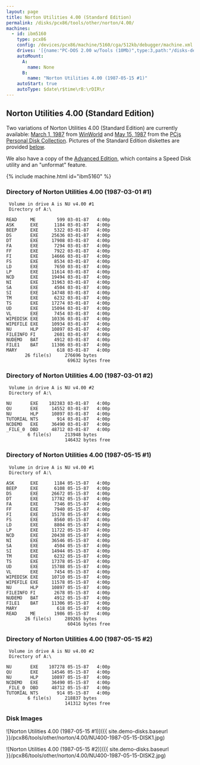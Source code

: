```yaml
---
layout: page
title: Norton Utilities 4.00 (Standard Edition)
permalink: /disks/pcx86/tools/other/norton/4.00/
machines:
  - id: ibm5160
    type: pcx86
    config: /devices/pcx86/machine/5160/cga/512kb/debugger/machine.xml
    drives: '[{name:"PC-DOS 2.00 w/Tools (10Mb)",type:3,path:"/disks-demo/pcx86/drives/10mb/PCDOS200-C400.json"},{name:"MS-DOS 2.x Source (10Mb)",type:3,path:"/disks-demo/pcx86/dos/microsoft/2.00/MSDOS2X-SRC.json"}]'
    autoMount:
      A:
        name: None
      B:
        name: "Norton Utilities 4.00 (1987-05-15 #1)"
    autoStart: true
    autoType: $date\r$time\rB:\rDIR\r
---
```


Norton Utilities 4.00 (Standard Edition)
----------------------------------------

Two variations of Norton Utilities 4.00 (Standard Edition) are currently available:
[March 1, 1987](#directory-of-norton-utilities-400-1987-03-01-1) from [WinWorld](https://winworldpc.com/product/norton-utilities/40)
and [May 15, 1987](#directory-of-norton-utilities-400-1987-05-15-1) from the [PCjs Personal Disk Collection](/disks/pcx86/personal/).
Pictures of the Standard Edition diskettes are provided [below](#disk-images).

We also have a copy of the [Advanced Edition](advanced/), which contains a Speed Disk utility and an "unformat" feature.

{% include machine.html id="ibm5160" %}

### Directory of Norton Utilities 4.00 (1987-03-01 #1)

	 Volume in drive A is NU v4.00 #1
	 Directory of A:\

	READ     ME        599 03-01-87   4:00p
	ASK      EXE      1184 03-01-87   4:00p
	BEEP     EXE      5322 03-01-87   4:00p
	DS       EXE     25636 03-01-87   4:00p
	DT       EXE     17908 03-01-87   4:00p
	FA       EXE      7294 03-01-87   4:00p
	FF       EXE      7922 03-01-87   4:00p
	FI       EXE     14666 03-01-87   4:00p
	FS       EXE      8534 03-01-87   4:00p
	LD       EXE      7650 03-01-87   4:00p
	LP       EXE     11614 03-01-87   4:00p
	NCD      EXE     19494 03-01-87   4:00p
	NI       EXE     31963 03-01-87   4:00p
	SA       EXE      4504 03-01-87   4:00p
	SI       EXE     14748 03-01-87   4:00p
	TM       EXE      6232 03-01-87   4:00p
	TS       EXE     17274 03-01-87   4:00p
	UD       EXE     15094 03-01-87   4:00p
	VL       EXE      7454 03-01-87   4:00p
	WIPEDISK EXE     10336 03-01-87   4:00p
	WIPEFILE EXE     10934 03-01-87   4:00p
	NU       HLP     10897 03-01-87   4:00p
	FILEINFO FI       2601 03-01-87   4:00p
	NUDEMO   BAT      4912 03-01-87   4:00p
	FILE1    BAT     11306 03-01-87   4:00p
	MARY               618 03-01-87   4:00p
	       26 file(s)     276696 bytes
	                       69632 bytes free

### Directory of Norton Utilities 4.00 (1987-03-01 #2)

	 Volume in drive A is NU v4.00 #2
	 Directory of A:\

	NU       EXE    102383 03-01-87   4:00p
	QU       EXE     14552 03-01-87   4:00p
	NU       HLP     10897 03-01-87   4:00p
	TUTORIAL NTS       914 03-01-87   4:00p
	NCDEMO   EXE     36490 03-01-87   4:00p
	_FILE_0  DBD     48712 03-01-87   4:00p
	        6 file(s)     213948 bytes
	                      146432 bytes free

### Directory of Norton Utilities 4.00 (1987-05-15 #1)

	 Volume in drive A is NU v4.00 #1
	 Directory of A:\

	ASK      EXE      1184 05-15-87   4:00p
	BEEP     EXE      6108 05-15-87   4:00p
	DS       EXE     26672 05-15-87   4:00p
	DT       EXE     17782 05-15-87   4:00p
	FA       EXE      7346 05-15-87   4:00p
	FF       EXE      7940 05-15-87   4:00p
	FI       EXE     15178 05-15-87   4:00p
	FS       EXE      8560 05-15-87   4:00p
	LD       EXE      8804 05-15-87   4:00p
	LP       EXE     11722 05-15-87   4:00p
	NCD      EXE     20438 05-15-87   4:00p
	NI       EXE     36546 05-15-87   4:00p
	SA       EXE      4504 05-15-87   4:00p
	SI       EXE     14944 05-15-87   4:00p
	TM       EXE      6232 05-15-87   4:00p
	TS       EXE     17378 05-15-87   4:00p
	UD       EXE     15788 05-15-87   4:00p
	VL       EXE      7454 05-15-87   4:00p
	WIPEDISK EXE     10710 05-15-87   4:00p
	WIPEFILE EXE     11578 05-15-87   4:00p
	NU       HLP     10897 05-15-87   4:00p
	FILEINFO FI       2678 05-15-87   4:00p
	NUDEMO   BAT      4912 05-15-87   4:00p
	FILE1    BAT     11306 05-15-87   4:00p
	MARY               618 05-15-87   4:00p
	READ     ME       1986 05-15-87   4:00p
	       26 file(s)     289265 bytes
	                       60416 bytes free

### Directory of Norton Utilities 4.00 (1987-05-15 #2)

	 Volume in drive A is NU v4.00 #2
	 Directory of A:\

	NU       EXE    107278 05-15-87   4:00p
	QU       EXE     14546 05-15-87   4:00p
	NU       HLP     10897 05-15-87   4:00p
	NCDEMO   EXE     36490 05-15-87   4:00p
	_FILE_0  DBD     48712 05-15-87   4:00p
	TUTORIAL NTS       914 05-15-87   4:00p
	        6 file(s)     218837 bytes
	                      141312 bytes free

### Disk Images

![Norton Utilities 4.00 (1987-05-15 #1)]({{ site.demo-disks.baseurl }}/pcx86/tools/other/norton/4.00/NU400-1987-05-15-DISK1.jpg)

![Norton Utilities 4.00 (1987-05-15 #2)]({{ site.demo-disks.baseurl }}/pcx86/tools/other/norton/4.00/NU400-1987-05-15-DISK2.jpg)
